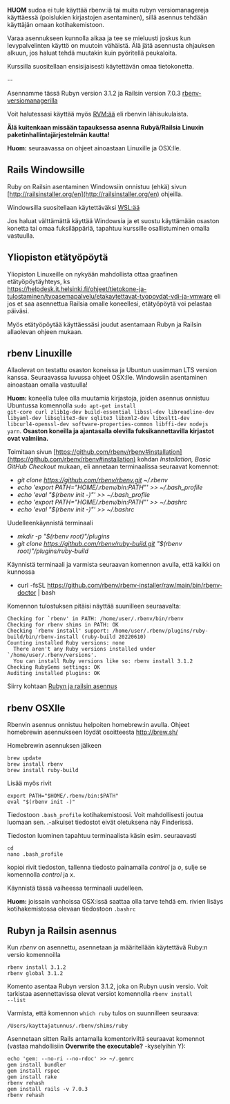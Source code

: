 **HUOM** sudoa ei tule käyttää rbenv:iä tai muita rubyn versiomanagereja käyttäessä (poislukien kirjastojen asentaminen), sillä asennus tehdään käyttäjän omaan kotihakemistoon.

Varaa asennukseen kunnolla aikaa ja tee se mieluusti joskus kun levypalvelinten käyttö on muutoin vähäistä. Älä jätä asennusta ohjauksen alkuun, jos haluat tehdä muutakin kuin pyöritellä peukaloita.

Kurssilla suositellaan ensisijaisesti käytettävän omaa tietokonetta.

--

Asennamme tässä Rubyn version 3.1.2 ja Railsin version 7.0.3 [rbenv-versiomanagerilla](https://github.com/sstephenson/rbenv)

Voit halutessasi käyttää myös [RVM:ää](https://rvm.io/rvm/install) eli rbenvin lähisukulaista.

**Älä kuitenkaan missään tapauksessa asenna Rubyä/Railsia Linuxin paketinhallintajärjestelmän kautta!**

**Huom:** seuraavassa on ohjeet ainoastaan Linuxille ja OSX:lle.

## Rails Windowsille

Ruby on Railsin asentaminen Windowsiin onnistuu (ehkä) sivun [http://railsinstaller.org/en](http://railsinstaller.org/en) ohjeilla.

Windowsilla suositellaan käytettäväksi [WSL:ää](https://docs.microsoft.com/en-us/windows/wsl/install)

Jos haluat välttämättä käyttää Windowsia ja et suostu käyttämään osaston konetta tai omaa fuksiläppäriä, tapahtuu kurssille osallistuminen omalla vastuulla.

## Yliopiston etätyöpöytä

Yliopiston Linuxeille on nykyään mahdollista ottaa graafinen etätyöpöytäyhteys, ks  
https://helpdesk.it.helsinki.fi/ohjeet/tietokone-ja-tulostaminen/tyoasemapalvelu/etakaytettavat-tyopoydat-vdi-ja-vmware eli jos et saa asennettua Railsia omalle koneellesi, etätyöpöytä voi pelastaa päiväsi.

Myös etätyöpöytää käyttäessäsi joudut asentamaan Rubyn ja Railsin allaolevan ohjeen mukaan.

## rbenv Linuxille

Allaolevat on testattu osaston koneissa ja Ubuntun uusimman LTS version kanssa. Seuraavassa luvussa ohjeet OSX:lle. Windowsiin asentaminen ainoastaan omalla vastuulla!

**Huom:** koneella tulee olla muutamia kirjastoja, joiden asennus onnistuu Ubuntussa komennolla <code>sudo apt-get install git-core curl zlib1g-dev build-essential libssl-dev libreadline-dev libyaml-dev libsqlite3-dev sqlite3 libxml2-dev libxslt1-dev libcurl4-openssl-dev software-properties-common libffi-dev nodejs yarn</code>. **Osaston koneilla ja ajantasalla olevilla fuksikannettavilla kirjastot ovat valmiina.**

Toimitaan sivun [https://github.com/rbenv/rbenv#installation](https://github.com/rbenv/rbenv#installation) kohdan _Installation, Basic GitHub Checkout_ mukaan, eli annetaan terminaalissa seuraavat komennot:

- _git clone https://github.com/rbenv/rbenv.git ~/.rbenv_
- _echo 'export PATH="$HOME/.rbenv/bin:$PATH"' >> ~/.bash_profile_
- _echo 'eval "$(rbenv init -)"' >> ~/.bash_profile_
- _echo 'export PATH="$HOME/.rbenv/bin:$PATH"' >> ~/.bashrc_
- _echo 'eval "$(rbenv init -)"' >> ~/.bashrc_

Uudelleenkäynnistä terminaali

- _mkdir -p "$(rbenv root)"/plugins_
- _git clone https://github.com/rbenv/ruby-build.git "$(rbenv root)"/plugins/ruby-build_

Käynnistä terminaali ja varmista seuraavan komennon avulla, että kaikki on kunnossa

- curl -fsSL https://github.com/rbenv/rbenv-installer/raw/main/bin/rbenv-doctor | bash

Komennon tulostuksen pitäisi näyttää suunilleen seuraavalta:

```
Checking for `rbenv' in PATH: /home/user/.rbenv/bin/rbenv
Checking for rbenv shims in PATH: OK
Checking `rbenv install' support: /home/user/.rbenv/plugins/ruby-build/bin/rbenv-install (ruby-build 20220610)
Counting installed Ruby versions: none
  There aren't any Ruby versions installed under `/home/user/.rbenv/versions'.
  You can install Ruby versions like so: rbenv install 3.1.2
Checking RubyGems settings: OK
Auditing installed plugins: OK
```

Siirry kohtaan [Rubyn ja railsin asennus](https://github.com/mluukkai/WebPalvelinohjelmointi2022/blob/main/web/railsin_asentaminen.md#rubyn-ja-railsin-asennus)

## rbenv OSXlle

Rbenvin asennus onnistuu helpoiten homebrew:in avulla. Ohjeet homebrewin asennukseen löydät osoitteesta http://brew.sh/

Homebrewin asennuksen jälkeen

    brew update
    brew install rbenv
    brew install ruby-build

Lisää myös rivit

    export PATH="$HOME/.rbenv/bin:$PATH"
    eval "$(rbenv init -)"

Tiedostoon `.bash_profile` kotihakemistoosi. Voit mahdollisesti joutua luomaan sen. .-alkuiset tiedostot eivät oletuksena näy Finderissä.

Tiedoston luominen tapahtuu terminaalista käsin esim. seuraavasti

    cd
    nano .bash_profile

kopioi rivit tiedoston, tallenna tiedosto painamalla _control_ ja _o_, sulje se komennolla _control_ ja _x_.

Käynnistä tässä vaiheessa terminaali uudelleen.

**Huom:** joissain vanhoissa OSX:issä saattaa olla tarve tehdä em. rivien lisäys kotihakemistossa olevaan tiedostoon `.bashrc`

## Rubyn ja Railsin asennus

Kun _rbenv_ on asennettu, asennetaan ja määritellään käytettävä Ruby:n versio komennoilla

    rbenv install 3.1.2
    rbenv global 3.1.2

Komento asentaa Rubyn version 3.1.2, joka on Rubyn uusin versio. Voit tarkistaa asennettavissa olevat versiot komennolla <code>rbenv install --list</code>

Varmista, että komennon <code>which ruby</code> tulos on suunnilleen seuraava:

    /Users/kayttajatunnus/.rbenv/shims/ruby

Asennetaan sitten Rails antamalla komentoriviltä seuraavat komennot (vastaa mahdollisiin **Overwrite the executable?** -kyselyihin Y):

    echo 'gem: --no-ri --no-rdoc' >> ~/.gemrc
    gem install bundler
    gem install rspec
    gem install rake
    rbenv rehash
    gem install rails -v 7.0.3
    rbenv rehash
